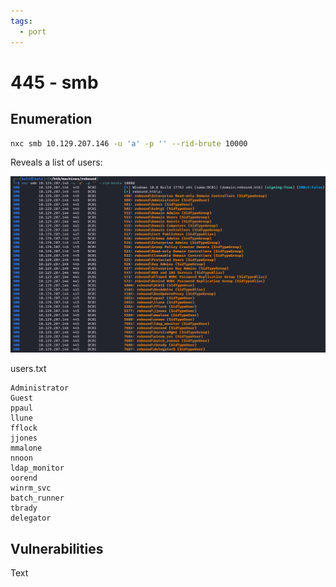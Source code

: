 ```yaml
---
tags:
  - port
---
```

# 445 - smb

## Enumeration

```bash
nxc smb 10.129.207.146 -u 'a' -p '' --rid-brute 10000
```

Reveals a list of users:

![](Attachments/Pasted%20image%2020240128081827.png)

users.txt

```
Administrator
Guest
ppaul
llune
fflock
jjones
mmalone
nnoon
ldap_monitor
oorend
winrm_svc
batch_runner
tbrady
delegator
```



## Vulnerabilities

Text